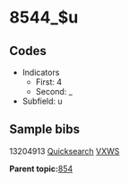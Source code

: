 # 8544\_$u

## Codes

-   Indicators
    -   First: 4
    -   Second: \_
-   Subfield: u

## Sample bibs

13204913 [Quicksearch](https://search.library.yale.edu/catalog/13204913) [VXWS](http://prodorbis.library.yale.edu:7014/vxws/GetHoldingsService?bibId=13204913)

**Parent topic:**[854](../../tags/854/854.md)


